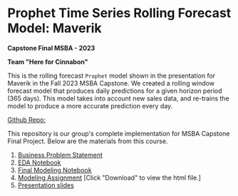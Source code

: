 # Prophet Time Series Rolling Forecast Model: Maverik

**Capstone Final MSBA - 2023**

**Team "Here for Cinnabon"**

This is the rolling forecast ```Prophet``` model shown in the presentation for Maverik in the Fall 2023 MSBA Capstone.  We created a rolling window forecast model that produces daily predictions for a given horizon period (365 days). This model takes into account new sales data, and re-trains the model to produce a more accurate prediction every day.

[Github Repo:](https://github.com/bvasherchan/TeamHereforCinnabon)

This repository is our group's complete implementation for MSBA Capstone Final Project. Below are the materials from this course.

1. [Business Problem Statement](Business_Problem_Statement)
2. [EDA Notebook](https://github.com/bvasherchan/TeamHereforCinnabon/blob/main/Final_Maverik_EDA.ipynb)
3. [Final Modeling Notebook](https://github.com/bvasherchan/TeamHereforCinnabon/blob/main/prophet_msba_final.ipynb)
4. [Modeling Assignment](Modeling_Assignment.html) [Click "Download" to view the html file.]
5. [Presentation slides](https://github.com/bvasherchan/TeamHereforCinnabon/blob/main/Maverik%20Revenue%20Forecast%20Slides.pdf)
